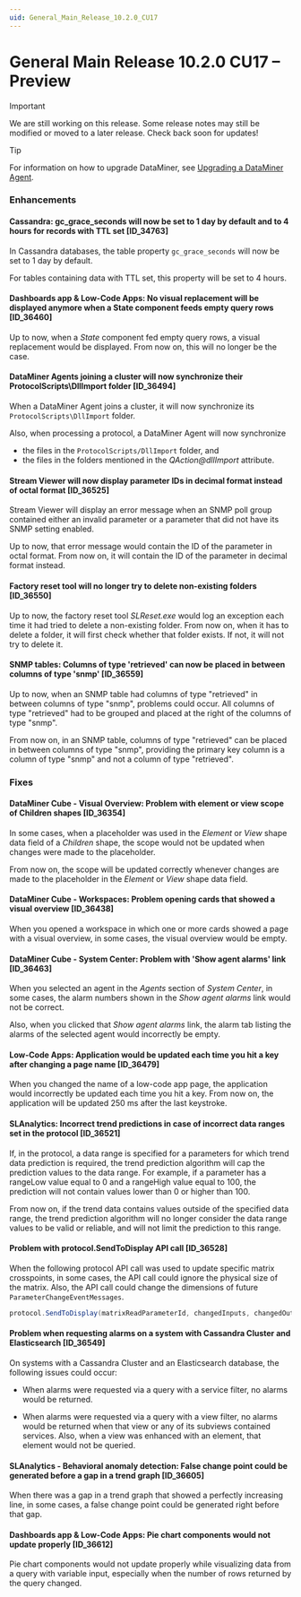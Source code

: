 ```yaml
---
uid: General_Main_Release_10.2.0_CU17
---
```


# General Main Release 10.2.0 CU17 – Preview

> [!IMPORTANT]
> We are still working on this release. Some release notes may still be modified or moved to a later release. Check back soon for updates!

> [!TIP]
> For information on how to upgrade DataMiner, see [Upgrading a DataMiner Agent](xref:Upgrading_a_DataMiner_Agent).

### Enhancements

#### Cassandra: gc_grace_seconds will now be set to 1 day by default and to 4 hours for records with TTL set [ID_34763]

<!-- MR 10.2.0 [CU17]/10.3.0 [CU4] - FR 10.3.7 -->

In Cassandra databases, the table property `gc_grace_seconds` will now be set to 1 day by default.

For tables containing data with TTL set, this property will be set to 4 hours.

#### Dashboards app & Low-Code Apps: No visual replacement will be displayed anymore when a State component feeds empty query rows [ID_36460]

<!-- MR 10.2.0 [CU17]/10.3.0 [CU4] - FR 10.3.7 -->

Up to now, when a *State* component fed empty query rows, a visual replacement would be displayed. From now on, this will no longer be the case.

#### DataMiner Agents joining a cluster will now synchronize their ProtocolScripts\DllImport folder [ID_36494]

<!-- MR 10.2.0 [CU17]/10.3.0 [CU5] - FR 10.3.8 -->

When a DataMiner Agent joins a cluster, it will now synchronize its `ProtocolScripts\DllImport` folder.

Also, when processing a protocol, a DataMiner Agent will now synchronize

- the files in the `ProtocolScripts/DllImport` folder, and
- the files in the folders mentioned in the *QAction@dllImport* attribute.

#### Stream Viewer will now display parameter IDs in decimal format instead of octal format [ID_36525]

<!-- MR 10.2.0 [CU17]/10.3.0 [CU5] - FR 10.3.8 -->

Stream Viewer will display an error message when an SNMP poll group contained either an invalid parameter or a parameter that did not have its SNMP setting enabled.

Up to now, that error message would contain the ID of the parameter in octal format. From now on, it will contain the ID of the parameter in decimal format instead.

#### Factory reset tool will no longer try to delete non-existing folders [ID_36550]

<!-- MR 10.2.0 [CU17]/10.3.0 [CU5] - FR 10.3.8 -->

Up to now, the factory reset tool *SLReset.exe* would log an exception each time it had tried to delete a non-existing folder. From now on, when it has to delete a folder, it will first check whether that folder exists. If not, it will not try to delete it.

#### SNMP tables: Columns of type 'retrieved' can now be placed in between columns of type 'snmp' [ID_36559]

<!-- MR 10.2.0 [CU17]/10.3.0 [CU5] - FR 10.3.8 -->

Up to now, when an SNMP table had columns of type "retrieved" in between columns of type "snmp", problems could occur. All columns of type "retrieved" had to be grouped and placed at the right of the columns of type "snmp".

From now on, in an SNMP table, columns of type "retrieved" can be placed in between columns of type "snmp", providing the primary key column is a column of type "snmp" and not a column of type "retrieved".

### Fixes

#### DataMiner Cube - Visual Overview: Problem with element or view scope of Children shapes [ID_36354]

<!-- MR 10.2.0 [CU17]/10.3.0 [CU5] - FR 10.3.8 -->

In some cases, when a placeholder was used in the *Element* or *View* shape data field of a *Children* shape, the scope would not be updated when changes were made to the placeholder.

From now on, the scope will be updated correctly whenever changes are made to the placeholder in the *Element* or *View* shape data field.

#### DataMiner Cube - Workspaces: Problem opening cards that showed a visual overview [ID_36438]

<!-- MR 10.2.0 [CU17]/10.3.0 [CU5] - FR 10.3.8 -->

When you opened a workspace in which one or more cards showed a page with a visual overview, in some cases, the visual overview would be empty.

#### DataMiner Cube - System Center: Problem with 'Show agent alarms' link [ID_36463]

<!-- MR 10.2.0 [CU17]/10.3.0 [CU5] - FR 10.3.8 -->

When you selected an agent in the *Agents* section of *System Center*, in some cases, the alarm numbers shown in the *Show agent alarms* link would not be correct.

Also, when you clicked that *Show agent alarms* link, the alarm tab listing the alarms of the selected agent would incorrectly be empty.

#### Low-Code Apps: Application would be updated each time you hit a key after changing a page name [ID_36479]

<!-- MR 10.2.0 [CU17]/10.3.0 [CU5] - FR 10.3.8 -->

When you changed the name of a low-code app page, the application would incorrectly be updated each time you hit a key. From now on, the application will be updated 250 ms after the last keystroke.

#### SLAnalytics: Incorrect trend predictions in case of incorrect data ranges set in the protocol [ID_36521]

<!-- MR 10.2.0 [CU17]/10.3.0 [CU5] - FR 10.3.8 -->

If, in the protocol, a data range is specified for a parameters for which trend data prediction is required, the trend prediction algorithm will cap the prediction values to the data range. For example, if a parameter has a rangeLow value equal to 0 and a rangeHigh value equal to 100, the prediction will not contain values lower than 0 or higher than 100.

From now on, if the trend data contains values outside of the specified data range, the trend prediction algorithm will no longer consider the data range values to be valid or reliable, and will not limit the prediction to this range.

#### Problem with protocol.SendToDisplay API call [ID_36528]

<!-- MR 10.2.0 [CU17]/10.3.0 [CU5] - FR 10.3.8 -->

When the following protocol API call was used to update specific matrix crosspoints, in some cases, the API call could ignore the physical size of the matrix. Also, the API call could change the dimensions of future `ParameterChangeEventMessages`.

```csharp
protocol.SendToDisplay(matrixReadParameterId, changedInputs, changedOutputs);
```

#### Problem when requesting alarms on a system with Cassandra Cluster and Elasticsearch [ID_36549]

<!-- MR 10.2.0 [CU17]/10.3.0 [CU5] - FR 10.3.8 -->

On systems with a Cassandra Cluster and an Elasticsearch database, the following issues could occur:

- When alarms were requested via a query with a service filter, no alarms would be returned.

- When alarms were requested via a query with a view filter, no alarms would be returned when that view or any of its subviews contained services. Also, when a view was enhanced with an element, that element would not be queried.

#### SLAnalytics - Behavioral anomaly detection: False change point could be generated before a gap in a trend graph [ID_36605]

<!-- MR 10.2.0 [CU17] - FR 10.3.8 -->

When there was a gap in a trend graph that showed a perfectly increasing line, in some cases, a false change point could be generated right before that gap.

#### Dashboards app & Low-Code Apps: Pie chart components would not update properly [ID_36612]

<!-- MR 10.2.0 [CU17]/10.3.0 [CU5] - FR 10.3.8 -->

Pie chart components would not update properly while visualizing data from a query with variable input, especially when the number of rows returned by the query changed.
